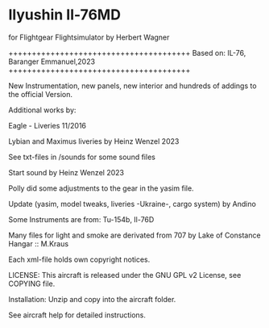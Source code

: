 # Ilyushin Il-76MD

for Flightgear Flightsimulator by Herbert Wagner

+++++++++++++++++++++++++++++++++++++++
Based on: IL-76, Baranger Emmanuel,2023
+++++++++++++++++++++++++++++++++++++++

New Instrumentation, new panels, new interior and hundreds of addings to the official Version.

Additional works by:

Eagle   - Liveries 11/2016

Lybian and Maximus liveries by Heinz Wenzel 2023

See txt-files in /sounds for some sound files

Start sound by Heinz Wenzel 2023

Polly did some adjustments to the gear in the yasim file.

Update (yasim, model tweaks, liveries -Ukraine-, cargo system) by Andino

Some Instruments are from: Tu-154b, Il-76D

Many files for light and smoke are derivated from 707 by Lake of Constance Hangar :: M.Kraus

Each xml-file holds own copyright notices.

LICENSE: This aircraft is released under the GNU GPL v2 License, see COPYING file.

Installation: Unzip and copy into the aircraft folder.

See aircraft help for detailed instructions.
